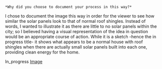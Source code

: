 `*Why did you choose to document your process in this way?*`

I chose to document the image this way in order for the viewer to see how similar the solar panels look to that of normal roof shingles. Instead of words, I wanted to illustrate it as there are little to no solar panels within the city; so I believed having a visual representation of the idea in question would be an appropriate course of action. While it is a sketch -hence the in progress title- it shows what appears to be a normal house with roof shingles when there are actually small solar panels built into each one, providing clean energy for the home.

In_progress
[Image](/Users/mckenzieridgley/Desktop/MetaMedia/github/M3T4MEDIA-homework/Final/in_progress.jpg)
